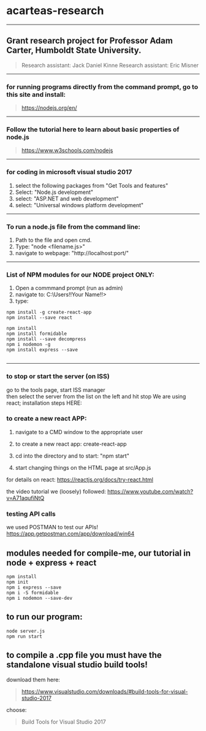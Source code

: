 # acarteas-research

---

## Grant research project for Professor Adam Carter, Humboldt State University.
> Research assistant: Jack Daniel Kinne
> Research assistant: Eric Misner

---

### for running programs directly from the command prompt, go to this site and install:
> https://nodejs.org/en/

---

### Follow the tutorial here to learn about basic properties of node.js
> https://www.w3schools.com/nodejs

---

### for coding in microsoft visual studio 2017 
1. select the following packages from "Get Tools and features"
2. Select: "Node.js development"
3. select: "ASP.NET and web development"
4. select: "Universal windows platform development"

---

### To run a node.js file from the command line:
1. Path to the file and open cmd.
2. Type: "node <filename.js>"
3. navigate to webpage: "http://localhost:port/"

---

### List of NPM modules for our NODE project ONLY:

1. Open a commmand prompt (run as admin) 
2. navigate to: C:\Users\!!Your Name!!>
3. type:

```	
npm install -g create-react-app
npm install --save react

npm install
npm install formidable
npm install --save decompress
npm i nodemon -g
npm install express --save
	
```

---
 
### to stop or start the server (on ISS) 
go to the tools page,  start ISS manager  
then select the server from the list on the left and hit stop
We are using react;  installation steps HERE:


### to create a new react APP:

1. navigate to a CMD window to the appropriate user


3. to create a new react app:
create-react-app <name-of-hello-world>

4. cd into the directory and to start:
"npm start"

5. start changing things on the HTML page at src/App.js

for details on react:
https://reactjs.org/docs/try-react.html

the video tutorial we (loosely) followed:
https://www.youtube.com/watch?v=A71aqufiNtQ


### testing API calls

we used POSTMAN to test our APIs!
https://app.getpostman.com/app/download/win64



## modules needed for compile-me, our tutorial in node + express + react

``` 
npm install
npm init
npm i express --save
npm i -S formidable
npm i nodemon --save-dev

```
## to run our program:
```
node server.js
npm run start
```

## to compile a .cpp file you must have the standalone visual studio build tools!

download them here:
> https://www.visualstudio.com/downloads/#build-tools-for-visual-studio-2017

choose:
> Build Tools for Visual Studio 2017



